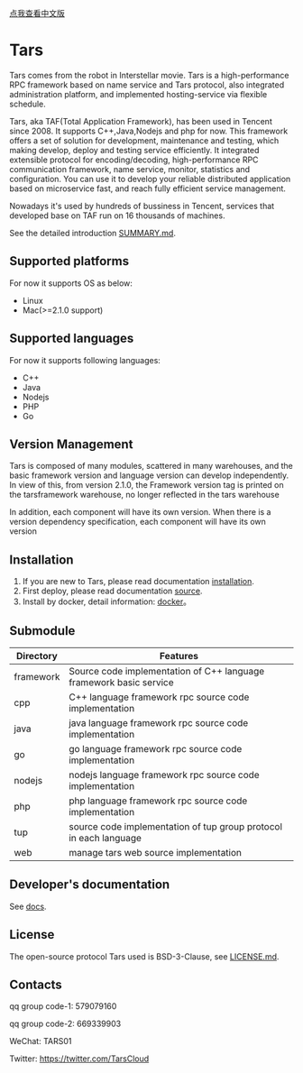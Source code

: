 [点我查看中文版](README.zh.md)

# Tars

Tars comes from the robot in Interstellar movie. Tars is a high-performance RPC framework based on name service and Tars protocol, also integrated administration platform, and implemented hosting-service via flexible schedule.

Tars, aka TAF(Total Application Framework), has been used in Tencent since 2008. It supports C++,Java,Nodejs and php for now. This framework offers a set of solution for development, maintenance and testing, which making develop, deploy and testing service efficiently.
It integrated extensible protocol for encoding/decoding, high-performance RPC communication framework, name service, monitor, statistics and configuration. You can use it to develop your reliable distributed application based on microservice fast, and reach fully efficient service management.

Nowadays it's used by hundreds of bussiness in Tencent, services that developed base on TAF run on 16 thousands of machines.

See the detailed introduction [SUMMARY.md](https://tarscloud.github.io/TarsDocs_en/).

## Supported platforms
For now it supports OS as below:

- Linux
- Mac(>=2.1.0 support)

## Supported languages

For now it supports following languages:

- C++
- Java
- Nodejs
- PHP
- Go
 
## Version Management
 
Tars is composed of many modules, scattered in many warehouses, and the basic framework version and language version can develop independently. In view of this, from version 2.1.0, the Framework version tag is printed on the tarsframework warehouse, no longer reflected in the tars warehouse

In addition, each component will have its own version. When there is a version dependency specification, each component will have its own version

## Installation 

1. If you are new to Tars, please read documentation [installation](https://tarscloud.github.io/TarsDocs_en/installation).
2. First deploy, please read documentation [source](https://tarscloud.github.io/TarsDocs_en/installation/source.html).
3. Install by docker, detail information: [docker](https://tarscloud.github.io/TarsDocs_en/installation/docker.html)。

## Submodule

Directory         |Features
------------------|----------------
framework         |Source code implementation of C++ language framework basic service
cpp               |C++ language framework rpc source code implementation
java              |java language framework rpc source code implementation
go                |go language framework rpc source code implementation
nodejs            |nodejs language framework rpc source code implementation
php               |php language framework rpc source code implementation
tup               |source code implementation of tup group protocol in each language
web               |manage tars web source implementation

## Developer's documentation

See [docs](https://github.com/TarsCloud/TarsDocs_en).

## License

The open-source protocol Tars used is BSD-3-Clause, see [LICENSE.md](https://tarscloud.github.io/TarsDocs_en/license.html).

## Contacts

qq group code-1: 579079160 

qq group code-2: 669339903

WeChat: TARS01

Twitter: https://twitter.com/TarsCloud